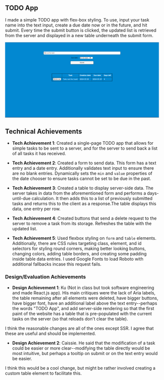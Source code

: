 ## TODO App

I made a simple TODO app with flex-box styling. To use, input your task name into the text input, create a due date now or in the future, and hit submit. Every time the submit button is clicked, the updated list is retrieved from the server and displayed in a new table underneath the submit form.

![Image of the website](./sample.png)

## Technical Achievements

- **Tech Achievement 1**: Created a single-page TODO app that allows for simple tasks to be sent to a server, and for the server to send back a list of all tasks it has received.

- **Tech Achievement 2**: Created a form to send data. This form has a text entry and a date entry. Additionally validates text input to ensure there are no blank entries. Dynamically sets the `min` and `value` properties of the date chooser to ensure tasks cannot be set to be due in the past.

- **Tech Achievement 3**: Created a table to display server-side data. The server takes in data from the aforementioned form and performs a days-until-due calculation. It then adds this to a list of previously submitted tasks and returns this to the client as a response.The table displays this data, one entry per row.

- **Tech Achievement 4**: Created buttons that send a delete request to the server to remove a task from its storage. Refreshes the table with the updated list.

- **Tech Achievement 5**: Used flexbox styling on `form` and `table` elements. Additionally, there are CSS rules targeting class, element, and id selectors for styling round corners, making better looking buttons, changing colors, adding table borders, and creating some padding inside table data entries. I used Google Fonts to load Roboto with additional fallbacks incase this request fails.

### Design/Evaluation Achievements

- **Design Achievement 1**: Ku (Not in class but took software engineering and made React.js app). His main critiques were the lack of Aria labels, the table remaining after all elements were deleted, have bigger buttons, have bigger font, have an additional label above the text entry--perhaps the words "TODO App", and add server-side rendering so that the first paint of the website has a table that is pre-populated with the current tasks on the server (so that reloads don't clear the table).

I think the reasonable changes are all of the ones except SSR. I agree that these are useful and should be implemented.

- **Design Achievement 2**: Caissie. He said that the modification of a task could be easier or more clear--modifying the table directly would be most intuitive, but perhaps a tooltip on submit or on the text entry would be easier.

I think this would be a cool change, but might be rather involved creating a custom table element to facilitate this.
